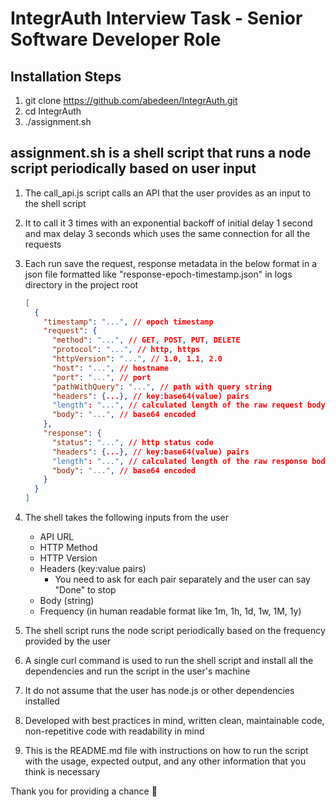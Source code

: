 # IntegrAuth Interview Task - Senior Software Developer Role

## Installation Steps

1. git clone https://github.com/abedeen/IntegrAuth.git
2. cd IntegrAuth
3. ./assignment.sh

## assignment.sh is a shell script that runs a node script periodically based on user input

1. The call_api.js script calls an API that the user provides as an input to the shell script

2. It to call it 3 times with an exponential backoff of initial delay 1 second and max delay 3 seconds which uses the same connection for all the requests

3. Each run save the request, response metadata in the below format in a json file formatted like "response-epoch-timestamp.json" in logs directory in the project root

    ```json
    [
      {
        "timestamp": "...", // epoch timestamp
        "request": {
          "method": "...", // GET, POST, PUT, DELETE
          "protocol": "...", // http, https
          "httpVersion": "...", // 1.0, 1.1, 2.0
          "host": "...", // hostname
          "port": "...", // port
          "pathWithQuery": "...", // path with query string
          "headers": {...}, // key:base64(value) pairs
          "length": "...", // calculated length of the raw request body
          "body": "...", // base64 encoded
        },
        "response": {
          "status": "...", // http status code
          "headers": {...}, // key:base64(value) pairs
          "length": "...", // calculated length of the raw response body
          "body": "...", // base64 encoded
        }
      }
    ]
    ```

4. The shell takes the following inputs from the user
    - API URL
    - HTTP Method
    - HTTP Version
    - Headers (key:value pairs)
      - You need to ask for each pair separately and the user can say "Done" to stop
    - Body (string)
    - Frequency (in human readable format like 1m, 1h, 1d, 1w, 1M, 1y)

5. The shell script runs the node script periodically based on the frequency provided by the user

6. A single curl command is used to run the shell script and install all the dependencies and run the script in the user's machine

7. It do not assume that the user has node.js or other dependencies installed

8. Developed with best practices in mind, written clean, maintainable code, non-repetitive code with readability in mind

9. This is the README.md file with instructions on how to run the script with the usage, expected output, and any other information that you think is necessary

Thank you for providing a chance 🚀
